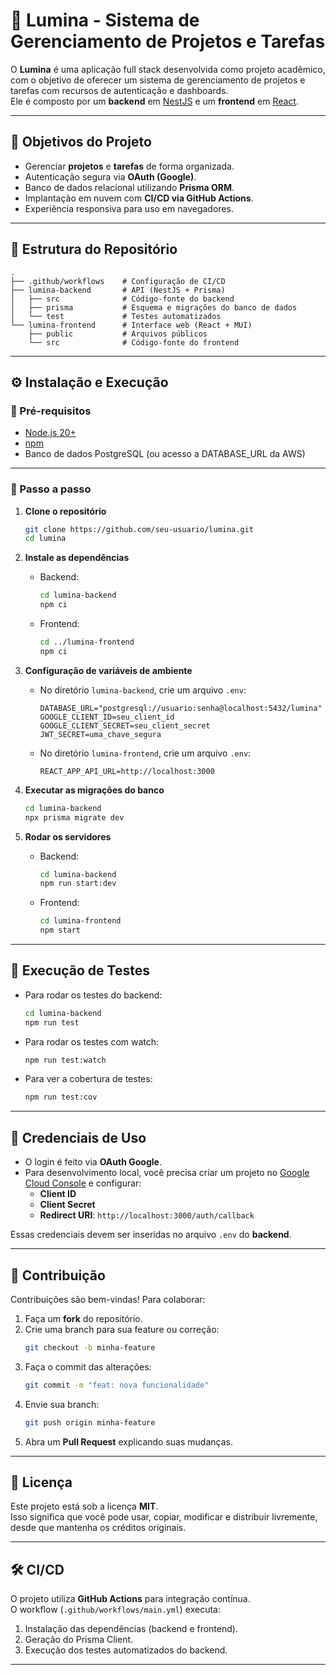# 🌟 Lumina - Sistema de Gerenciamento de Projetos e Tarefas

O **Lumina** é uma aplicação full stack desenvolvida como projeto acadêmico, com o objetivo de oferecer um sistema de gerenciamento de projetos e tarefas com recursos de autenticação e dashboards.  
Ele é composto por um **backend** em [NestJS](https://nestjs.com/) e um **frontend** em [React](https://react.dev/).

---

## 🎯 Objetivos do Projeto

- Gerenciar **projetos** e **tarefas** de forma organizada.
- Autenticação segura via **OAuth (Google)**.
- Banco de dados relacional utilizando **Prisma ORM**.
- Implantação em nuvem com **CI/CD via GitHub Actions**.
- Experiência responsiva para uso em navegadores.

---

## 📂 Estrutura do Repositório

```
.
├── .github/workflows    # Configuração de CI/CD
├── lumina-backend       # API (NestJS + Prisma)
│   ├── src              # Código-fonte do backend
│   ├── prisma           # Esquema e migrações do banco de dados
│   └── test             # Testes automatizados
└── lumina-frontend      # Interface web (React + MUI)
    ├── public           # Arquivos públicos
    └── src              # Código-fonte do frontend
```

---

## ⚙️ Instalação e Execução

### 🔧 Pré-requisitos

- [Node.js 20+](https://nodejs.org/)
- [npm](https://www.npmjs.com/)
- Banco de dados PostgreSQL (ou acesso a DATABASE_URL da AWS)

---

### 🚀 Passo a passo

1. **Clone o repositório**

   ```bash
   git clone https://github.com/seu-usuario/lumina.git
   cd lumina
   ```

2. **Instale as dependências**

   - Backend:
     ```bash
     cd lumina-backend
     npm ci
     ```
   - Frontend:
     ```bash
     cd ../lumina-frontend
     npm ci
     ```

3. **Configuração de variáveis de ambiente**

   - No diretório `lumina-backend`, crie um arquivo `.env`:
     ```env
     DATABASE_URL="postgresql://usuario:senha@localhost:5432/lumina"
     GOOGLE_CLIENT_ID=seu_client_id
     GOOGLE_CLIENT_SECRET=seu_client_secret
     JWT_SECRET=uma_chave_segura
     ```
   - No diretório `lumina-frontend`, crie um arquivo `.env`:
     ```env
     REACT_APP_API_URL=http://localhost:3000
     ```

4. **Executar as migrações do banco**

   ```bash
   cd lumina-backend
   npx prisma migrate dev
   ```

5. **Rodar os servidores**
   - Backend:
     ```bash
     cd lumina-backend
     npm run start:dev
     ```
   - Frontend:
     ```bash
     cd lumina-frontend
     npm start
     ```

---

## 🧪 Execução de Testes

- Para rodar os testes do backend:

  ```bash
  cd lumina-backend
  npm run test
  ```

- Para rodar os testes com watch:

  ```bash
  npm run test:watch
  ```

- Para ver a cobertura de testes:
  ```bash
  npm run test:cov
  ```

---

## 🔑 Credenciais de Uso

- O login é feito via **OAuth Google**.
- Para desenvolvimento local, você precisa criar um projeto no [Google Cloud Console](https://console.cloud.google.com/) e configurar:
  - **Client ID**
  - **Client Secret**
  - **Redirect URI**: `http://localhost:3000/auth/callback`

Essas credenciais devem ser inseridas no arquivo `.env` do **backend**.

---

## 🤝 Contribuição

Contribuições são bem-vindas! Para colaborar:

1. Faça um **fork** do repositório.
2. Crie uma branch para sua feature ou correção:
   ```bash
   git checkout -b minha-feature
   ```
3. Faça o commit das alterações:
   ```bash
   git commit -m "feat: nova funcionalidade"
   ```
4. Envie sua branch:
   ```bash
   git push origin minha-feature
   ```
5. Abra um **Pull Request** explicando suas mudanças.

---

## 📜 Licença

Este projeto está sob a licença **MIT**.  
Isso significa que você pode usar, copiar, modificar e distribuir livremente, desde que mantenha os créditos originais.

---

## 🛠️ CI/CD

O projeto utiliza **GitHub Actions** para integração contínua.  
O workflow (`.github/workflows/main.yml`) executa:

1. Instalação das dependências (backend e frontend).
2. Geração do Prisma Client.
3. Execução dos testes automatizados do backend.

---
